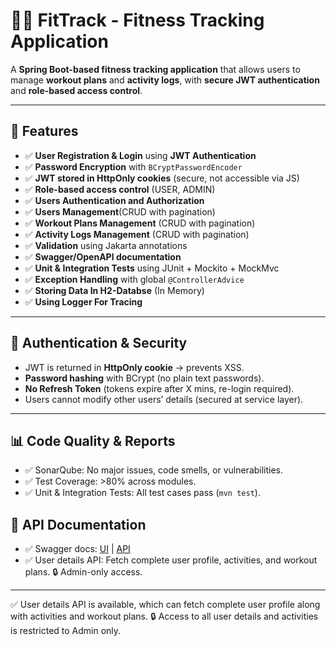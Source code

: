 # 🏋️‍♂️ FitTrack - Fitness Tracking Application

A **Spring Boot-based fitness tracking application** that allows users to manage **workout plans** and **activity logs**, with **secure JWT authentication** and **role-based access control**.

---

## 🚀 Features

- ✅ **User Registration & Login** using **JWT Authentication**
- ✅ **Password Encryption** with `BCryptPasswordEncoder`
- ✅ **JWT stored in HttpOnly cookies** (secure, not accessible via JS)
- ✅ **Role-based access control** (USER, ADMIN)
- ✅ **Users Authentication and Authorization**
- ✅ **Users Management**(CRUD with pagination)
- ✅ **Workout Plans Management** (CRUD with pagination)
- ✅ **Activity Logs Management** (CRUD with pagination)
- ✅ **Validation** using Jakarta annotations
- ✅ **Swagger/OpenAPI documentation**
- ✅ **Unit & Integration Tests** using JUnit + Mockito + MockMvc
- ✅ **Exception Handling** with global `@ControllerAdvice`
- ✅ **Storing Data In H2-Databse** (In Memory)
- ✅ **Using Logger For Tracing**

---

## 🔐 Authentication & Security

- JWT is returned in **HttpOnly cookie** → prevents XSS.
- **Password hashing** with BCrypt (no plain text passwords).
- **No Refresh Token** (tokens expire after X mins, re-login required).
- Users cannot modify other users’ details (secured at service layer).
----

## 📊 Code Quality & Reports

- ✅ SonarQube: No major issues, code smells, or vulnerabilities.
- ✅ Test Coverage: >80% across modules.
- ✅ Unit & Integration Tests: All test cases pass (`mvn test`).

## 📖 API Documentation

- ✅ Swagger docs: [UI](http://localhost:8080/swagger-ui/index.html) | [API](http://localhost:8080/v3/api-docs)
- ✅ User details API: Fetch complete user profile, activities, and workout plans. 🔒 Admin-only access.
  
----

✅ User details API is available, which can fetch complete user profile along with activities and workout plans.
🔒 Access to all user details and activities is restricted to Admin only.
